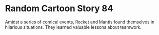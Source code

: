 # Random Cartoon Story 84

Amidst a series of comical events, Rocket and Mantis found themselves in hilarious situations. They learned valuable lessons about teamwork.